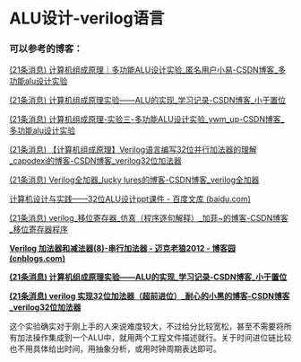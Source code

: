 # ALU设计-verilog语言

### 可以参考的博客：

[(21条消息) 计算机组成原理｜多功能ALU设计实验_匿名用户小易-CSDN博客_多功能alu设计实验](https://blog.csdn.net/qq_43571150/article/details/103484676?ops_request_misc=%7B%22request%5Fid%22%3A%22163878855416780274138288%22%2C%22scm%22%3A%2220140713.130102334.pc%5Fblog.%22%7D&request_id=163878855416780274138288&biz_id=0&utm_medium=distribute.pc_search_result.none-task-blog-2~blog~first_rank_v2~rank_v29-2-103484676.pc_v2_rank_blog_default&utm_term=计算机组成原理alu+verilog实验&spm=1018.2226.3001.4450)

[(21条消息) 计算机组成原理实验——ALU的实现_学习记录-CSDN博客_小于置位](https://blog.csdn.net/weixin_43074474/article/details/95872934?ops_request_misc=%7B%22request%5Fid%22%3A%22163878855416780274138288%22%2C%22scm%22%3A%2220140713.130102334.pc%5Fblog.%22%7D&request_id=163878855416780274138288&biz_id=0&utm_medium=distribute.pc_search_result.none-task-blog-2~blog~first_rank_v2~rank_v29-1-95872934.pc_v2_rank_blog_default&utm_term=计算机组成原理alu+verilog实验&spm=1018.2226.3001.4450)

[(21条消息) 计算机组成原理-实验三-多功能ALU设计实验_ywm_up-CSDN博客_多功能alu设计实验](https://blog.csdn.net/qq_41357569/article/details/80572222?ops_request_misc=%7B%22request%5Fid%22%3A%22163878855416780274138288%22%2C%22scm%22%3A%2220140713.130102334.pc%5Fblog.%22%7D&request_id=163878855416780274138288&biz_id=0&utm_medium=distribute.pc_search_result.none-task-blog-2~blog~first_rank_v2~rank_v29-4-80572222.pc_v2_rank_blog_default&utm_term=计算机组成原理alu+verilog实验&spm=1018.2226.3001.4450)

[(21条消息) 【计算机组成原理】Verilog语言编写32位并行加法器的理解_capodexi的博客-CSDN博客_verilog32位加法器](https://blog.csdn.net/capodexi/article/details/111403448?spm=1035.2023.3001.6557&utm_medium=distribute.pc_relevant_bbs_down.none-task-blog-2~default~OPENSEARCH~default-2.nonecase&depth_1-utm_source=distribute.pc_relevant_bbs_down.none-task-blog-2~default~OPENSEARCH~default-2.nonecase)

[(21条消息) Verilog全加器_lucky lures的博客-CSDN博客_verilog全加器](https://blog.csdn.net/weixin_43862765/article/details/98885964?utm_medium=distribute.pc_aggpage_search_result.none-task-blog-2~aggregatepage~first_rank_ecpm_v1~rank_v31_ecpm-1-98885964.pc_agg_new_rank&utm_term=vivado+结构型全加器&spm=1000.2123.3001.4430)

[计算机设计与实践——32位ALU设计ppt课件 - 百度文库 (baidu.com)](https://wenku.baidu.com/view/0a79971db968a98271fe910ef12d2af90242a8cc.html)

[(21条消息) verilog_移位寄存器_仿真（程序逐句解释）_加菲~的博客-CSDN博客_移位寄存器程序](https://blog.csdn.net/weixin_43757476/article/details/109150965)

**[Verilog 加法器和减法器(8)-串行加法器 - 迈克老狼2012 - 博客园 (cnblogs.com)](https://www.cnblogs.com/mikewolf2002/p/10309202.html)**

**[(21条消息) 计算机组成原理实验——ALU的实现_学习记录-CSDN博客_小于置位](https://blog.csdn.net/weixin_43074474/article/details/95872934?ops_request_misc=%7B%22request%5Fid%22%3A%22163903804816780265424401%22%2C%22scm%22%3A%2220140713.130102334.pc%5Fall.%22%7D&request_id=163903804816780265424401&biz_id=0&utm_medium=distribute.pc_search_result.none-task-blog-2~all~first_rank_ecpm_v1~rank_v31_ecpm-1-95872934.pc_search_result_cache&utm_term=ALU&spm=1018.2226.3001.4187)**

**[(21条消息) verilog 实现32位加法器（超前进位）_耐心的小黑的博客-CSDN博客_verilog32位加法器](https://blog.csdn.net/qq_39507748/article/details/108911941)**



这个实验确实对于刚上手的人来说难度较大，不过给分比较宽松，甚至不需要将所有加法操作集成到一个ALU中，就用两个工程文件描述就行。关于时间进位链比较也不用具体给出时间，用抽象分析，或用时钟周期表达即可。

